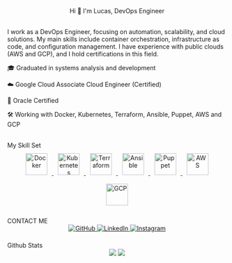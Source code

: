 <div align="center">Hi 👋 I'm Lucas, DevOps Engineer</div>
<br/>

I work as a DevOps Engineer, focusing on automation, scalability, and cloud solutions.
My main skills include container orchestration, infrastructure as code, and configuration management.
I have experience with public clouds (AWS and GCP), and I hold certifications in this field.

🎓 Graduated in systems analysis and development

☁️ Google Cloud Associate Cloud Engineer (Certified)

📜 Oracle Certified

🛠️ Working with Docker, Kubernetes, Terraform, Ansible, Puppet, AWS and GCP

<br/>
My Skill Set
<div align="center"> <a href="https://www.docker.com/" target="_blank"> <img style="margin: 10px" src="https://profilinator.rishav.dev/skills-assets/docker-original-wordmark.svg" alt="Docker" height="50"/> </a> <a href="https://kubernetes.io/" target="_blank"> <img style="margin: 10px" src="https://profilinator.rishav.dev/skills-assets/kubernetes-icon.svg" alt="Kubernetes" height="50"/> </a> <a href="https://www.terraform.io/" target="_blank"> <img style="margin: 10px" src="https://profilinator.rishav.dev/skills-assets/terraformio-icon.svg" alt="Terraform" height="50"/> </a> <a href="https://www.ansible.com/" target="_blank"> <img style="margin: 10px" src="https://profilinator.rishav.dev/skills-assets/ansible.png" alt="Ansible" height="50"/> </a> <a href="https://puppet.com/" target="_blank"> <img style="margin: 10px" src="https://cdn.worldvectorlogo.com/logos/puppet-1.svg" alt="Puppet" height="50"/> </a> <a href="https://aws.amazon.com/" target="_blank"> <img style="margin: 10px" src="https://profilinator.rishav.dev/skills-assets/amazonwebservices-original-wordmark.svg" alt="AWS" height="50"/> </a> <a href="https://cloud.google.com/" target="_blank"> <img style="margin: 10px" src="https://profilinator.rishav.dev/skills-assets/google_cloud-icon.svg" alt="GCP" height="50"/> </a> </div> <br/>
CONTACT ME
<div align="center"> <a href="https://github.com/Lucassilvap18" target="_blank"> <img src="https://img.shields.io/badge/github-%2324292e.svg?&style=for-the-badge&logo=github&logoColor=white" alt="GitHub" style="margin-bottom: 5px;"/> </a> <a href="https://www.linkedin.com/in/lucas-silva-9950a0235/" target="_blank"> <img src="https://img.shields.io/badge/linkedin-%231E77B5.svg?&style=for-the-badge&logo=linkedin&logoColor=white" alt="LinkedIn" style="margin-bottom: 5px;"/> </a> <a href="https://www.instagram.com/luccaspr_/" target="_blank"> <img src="https://img.shields.io/badge/instagram-%23000000.svg?&style=for-the-badge&logo=instagram&logoColor=white" alt="Instagram" style="margin-bottom: 5px;"/> </a> </div> <br/>
Github Stats
<div align="center"> <img src="https://github-readme-stats.vercel.app/api?username=lucassilvap18&show_icons=true&count_private=true&hide_border=true"/> <img src="https://github-readme-stats.vercel.app/api/top-langs/?username=lucassilvap18&hide_border=true&layout=compact"/> </div>
